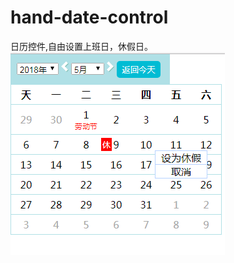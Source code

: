 # hand-date-control
日历控件,自由设置上班日，休假日。
![Alt text](https://github.com/liuhong-summer/hand-date-control/blob/master/test-example/images/QQ%E6%88%AA%E5%9B%BE20180511173105.png)
